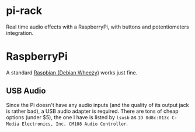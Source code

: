 # pi-rack
Real time audio effects with a RaspberryPi, with buttons and potentiometers integration.

# RaspberryPi
A standard [Raspbian (Debian Wheezy)](http://downloads.raspberrypi.org/raspbian_latest) works just fine.
## USB Audio
Since the Pi doesn't have any audio inputs (and the quality of its output jack is rather bad), a USB audio adapter is required. There are tons of cheap options (under $5), the one I have is listed by `lsusb` as `ID 0d8c:013c C-Media Electronics, Inc. CM108 Audio Controller`.
